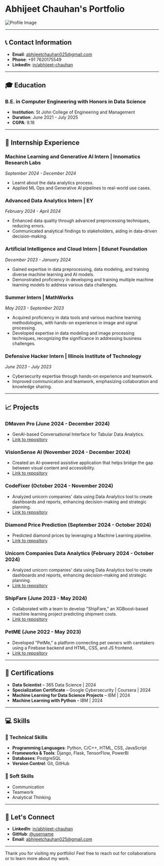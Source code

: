 # Abhijeet Chauhan's Portfolio

![Profile Image](https://github.com/username/portfolio/raw/main/profile.jpg) <!-- Replace with your image URL -->

---

## 📞 Contact Information

- **Email**: [abhijeetchauhan025@gmail.com](mailto:abhijeetchauhan025@gmail.com)
- **Phone**: +91 7620175549
- **LinkedIn**: [in/abhijeet-chauhan](https://www.linkedin.com/in/abhijeet-chauhan)

---

## 🎓 Education

### B.E. in Computer Engineering with Honors in Data Science
- **Institution**: St John College of Engineering and Management
- **Duration**: June 2021 - July 2025
- **CGPA**: 9.18

---

## 💼 Internship Experience

### Machine Learning and Generative AI Intern | Innomatics Research Labs
*September 2024 - December 2024*
- Learnt about the data analytics process.
- Applied ML Ops and Generative AI pipelines to real-world use cases.

### Advanced Data Analytics Intern | EY
*February 2024 - April 2024*
- Enhanced data quality through advanced preprocessing techniques, reducing errors.
- Communicated analytical findings to stakeholders, aiding in data-driven decision-making.

### Artificial Intelligence and Cloud Intern | Edunet Foundation
*December 2023 - January 2024*
- Gained expertise in data preprocessing, data modeling, and training diverse machine learning and AI models.
- Demonstrated proficiency in developing and training multiple machine learning models to address various data challenges.

### Summer Intern | MathWorks
*May 2023 - September 2023*
- Acquired proficiency in data tools and various machine learning methodologies, with hands-on experience in image and signal processing.
- Developed expertise in data modeling and image processing techniques, recognizing the significance in addressing business challenges.

### Defensive Hacker Intern | Illinois Institute of Technology
*June 2023 - July 2023*
- Cybersecurity expertise through hands-on experience and teamwork.
- Improved communication and teamwork, emphasizing collaboration and knowledge sharing.

---

## 📈 Projects

### DMaven Pro (June 2024 - December 2024)
- GenAI-based Conversational Interface for Tabular Data Analytics.
- [Link to repository](https://github.com/username/dmaven-pro)

### VisionSense AI (November 2024 - December 2024)
- Created an AI-powered assistive application that helps bridge the gap between visual content and accessibility.
- [Link to repository](https://github.com/username/visionsense-ai)

### CodeFixer (October 2024 - November 2024)
- Analyzed unicorn companies' data using Data Analytics tool to create dashboards and reports, enhancing decision-making and strategic planning.
- [Link to repository](https://github.com/username/codefixer)

### Diamond Price Prediction (September 2024 - October 2024)
- Predicted diamond prices by leveraging a Machine Learning pipeline.
- [Link to repository](https://github.com/username/diamond-price-prediction)

### Unicorn Companies Data Analytics (February 2024 - October 2024)
- Analyzed unicorn companies' data using Data Analytics tool to create dashboards and reports, enhancing decision-making and strategic planning.
- [Link to repository](https://github.com/username/unicorn-companies-analytics)

### ShipFare (June 2023 - May 2024)
- Collaborated with a team to develop "ShipFare," an XGBoost-based machine learning project predicting shipment costs.
- [Link to repository](https://github.com/username/shipfare)

### PetME (June 2022 - May 2023)
- Developed "PetMe," a platform connecting pet owners with caretakers using a Firebase backend and HTML, CSS, and JS frontend.
- [Link to repository](https://github.com/username/petme)

---

## 🏅 Certifications

- **Data Scientist** – 365 Data Science | 2024
- **Specialization Certificate** – Google Cybersecurity | Coursera | 2024
- **Machine Learning for Data Science Projects** – IBM | 2024
- **Machine Learning with Python** – IBM | 2024

---

## 💻 Skills

### 🔧 Technical Skills
- **Programming Languages**: Python, C/C++, HTML, CSS, JavaScript
- **Frameworks & Tools**: Django, Flask, TensorFlow, PowerBi
- **Databases**: PostgreSQL
- **Version Control**: Git, GitHub

### 🤝 Soft Skills
- Communication
- Teamwork
- Analytical Thinking

---

## 💬 Let's Connect
- **LinkedIn**: [in/abhijeet-chauhan](https://www.linkedin.com/in/abhijeet-chauhan)
- **GitHub**: [@username](https://github.com/username)
- **Email**: [abhijeetchauhan025@gmail.com](mailto:abhijeetchauhan025@gmail.com)

---

Thank you for visiting my portfolio! Feel free to reach out for collaborations or to learn more about my work.

